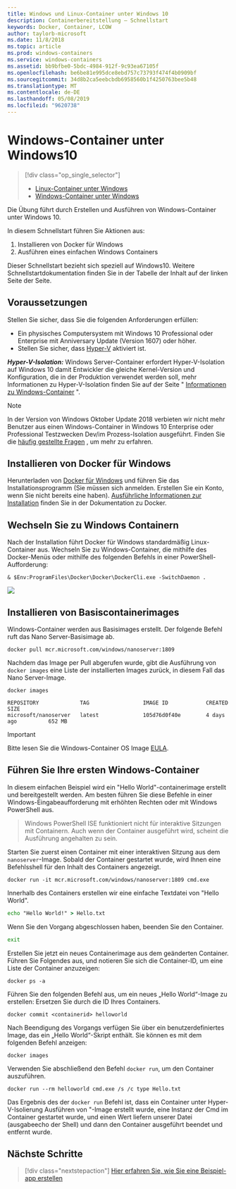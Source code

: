 ```yaml
---
title: Windows und Linux-Container unter Windows 10
description: Containerbereitstellung – Schnellstart
keywords: Docker, Container, LCOW
author: taylorb-microsoft
ms.date: 11/8/2018
ms.topic: article
ms.prod: windows-containers
ms.service: windows-containers
ms.assetid: bb9bfbe0-5bdc-4984-912f-9c93ea67105f
ms.openlocfilehash: be6be81e995dce8ebd757c73793f474f4b0909bf
ms.sourcegitcommit: 34d8b2ca5eebcbdb6958560b1f4250763bee5b48
ms.translationtype: MT
ms.contentlocale: de-DE
ms.lasthandoff: 05/08/2019
ms.locfileid: "9620738"
---
```

# <a name="windows-containers-on-windows-10"></a>Windows-Container unter Windows10

> [!div class="op_single_selector"]
> - [Linux-Container unter Windows](quick-start-windows-10-linux.md)
> - [Windows-Container unter Windows](quick-start-windows-10.md)

Die Übung führt durch Erstellen und Ausführen von Windows-Container unter Windows 10.

In diesem Schnellstart führen Sie Aktionen aus:

1. Installieren von Docker für Windows
2. Ausführen eines einfachen Windows Containers

Dieser Schnellstart bezieht sich speziell auf Windows10. Weitere Schnellstartdokumentation finden Sie in der Tabelle der Inhalt auf der linken Seite der Seite.

## <a name="prerequisites"></a>Voraussetzungen
Stellen Sie sicher, dass Sie die folgenden Anforderungen erfüllen:
- Ein physisches Computersystem mit Windows 10 Professional oder Enterprise mit Anniversary Update (Version 1607) oder höher. 
- Stellen Sie sicher, dass [Hyper-V](https://docs.microsoft.com/virtualization/hyper-v-on-windows/reference/hyper-v-requirements) aktiviert ist.

***Hyper-V-Isolation:*** Windows Server-Container erfordert Hyper-V-Isolation auf Windows 10 damit Entwickler die gleiche Kernel-Version und Konfiguration, die in der Produktion verwendet werden soll, mehr Informationen zu Hyper-V-Isolation finden Sie auf der Seite " [Informationen zu Windows-Container](../about/index.md) ".

> [!NOTE]
> In der Version von Windows Oktober Update 2018 verbieten wir nicht mehr Benutzer aus einen Windows-Container in Windows 10 Enterprise oder Professional Testzwecken Dev/im Prozess-Isolation ausgeführt. Finden Sie die [häufig gestellte Fragen](../about/faq.md) , um mehr zu erfahren.

## <a name="install-docker-for-windows"></a>Installieren von Docker für Windows

Herunterladen von [Docker für Windows](https://store.docker.com/editions/community/docker-ce-desktop-windows) und führen Sie das Installationsprogramm (Sie müssen sich anmelden. Erstellen Sie ein Konto, wenn Sie nicht bereits eine haben). [Ausführliche Informationen zur Installation](https://docs.docker.com/docker-for-windows/install) finden Sie in der Dokumentation zu Docker.

## <a name="switch-to-windows-containers"></a>Wechseln Sie zu Windows Containern

Nach der Installation führt Docker für Windows standardmäßig Linux-Container aus. Wechseln Sie zu Windows-Container, die mithilfe des Docker-Menüs oder mithilfe des folgenden Befehls in einer PowerShell-Aufforderung:

```console
& $Env:ProgramFiles\Docker\Docker\DockerCli.exe -SwitchDaemon .
```

![](./media/docker-for-win-switch.png)

## <a name="install-base-container-images"></a>Installieren von Basiscontainerimages

Windows-Container werden aus Basisimages erstellt. Der folgende Befehl ruft das Nano Server-Basisimage ab.

```console
docker pull mcr.microsoft.com/windows/nanoserver:1809
```

Nachdem das Image per Pull abgerufen wurde, gibt die Ausführung von `docker images` eine Liste der installierten Images zurück, in diesem Fall das Nano Server-Image.

```console
docker images

REPOSITORY             TAG                 IMAGE ID            CREATED             SIZE
microsoft/nanoserver   latest              105d76d0f40e        4 days ago          652 MB
```

> [!IMPORTANT]
> Bitte lesen Sie die Windows-Container OS Image [EULA](../images-eula.md).

## <a name="run-your-first-windows-container"></a>Führen Sie Ihre ersten Windows-Container

In diesem einfachen Beispiel wird ein "Hello World"-containerimage erstellt und bereitgestellt werden. Am besten führen Sie diese Befehle in einer Windows-Eingabeaufforderung mit erhöhten Rechten oder mit Windows PowerShell aus.

> Windows PowerShell ISE funktioniert nicht für interaktive Sitzungen mit Containern. Auch wenn der Container ausgeführt wird, scheint die Ausführung angehalten zu sein.

Starten Sie zuerst einen Container mit einer interaktiven Sitzung aus dem `nanoserver`-Image. Sobald der Container gestartet wurde, wird Ihnen eine Befehlsshell für den Inhalt des Containers angezeigt.  

```console
docker run -it mcr.microsoft.com/windows/nanoserver:1809 cmd.exe
```

Innerhalb des Containers erstellen wir eine einfache Textdatei von "Hello World".

```cmd
echo "Hello World!" > Hello.txt
```   

Wenn Sie den Vorgang abgeschlossen haben, beenden Sie den Container.

```cmd
exit
```

Erstellen Sie jetzt ein neues Containerimage aus dem geänderten Container. Führen Sie Folgendes aus, und notieren Sie sich die Container-ID, um eine Liste der Container anzuzeigen:

```console
docker ps -a
```

Führen Sie den folgenden Befehl aus, um ein neues „Hello World“-Image zu erstellen: Ersetzen Sie <containerid> durch die ID Ihres Containers.

```console
docker commit <containerid> helloworld
```

Nach Beendigung des Vorgangs verfügen Sie über ein benutzerdefiniertes Image, das ein „Hello World“-Skript enthält. Sie können es mit dem folgenden Befehl anzeigen:

```console
docker images
```

Verwenden Sie abschließend den Befehl `docker run`, um den Container auszuführen.

```console
docker run --rm helloworld cmd.exe /s /c type Hello.txt
```

Das Ergebnis des der `docker run` Befehl ist, dass ein Container unter Hyper-V-Isolierung Ausführen von "-Image erstellt wurde, eine Instanz der Cmd im Container gestartet wurde, und einen Wert liefern unserer Datei (ausgabeecho der Shell) und dann den Container ausgeführt beendet und entfernt wurde.

## <a name="next-steps"></a>Nächste Schritte

> [!div class="nextstepaction"]
> [Hier erfahren Sie, wie Sie eine Beispiel-app erstellen](./building-sample-app.md)